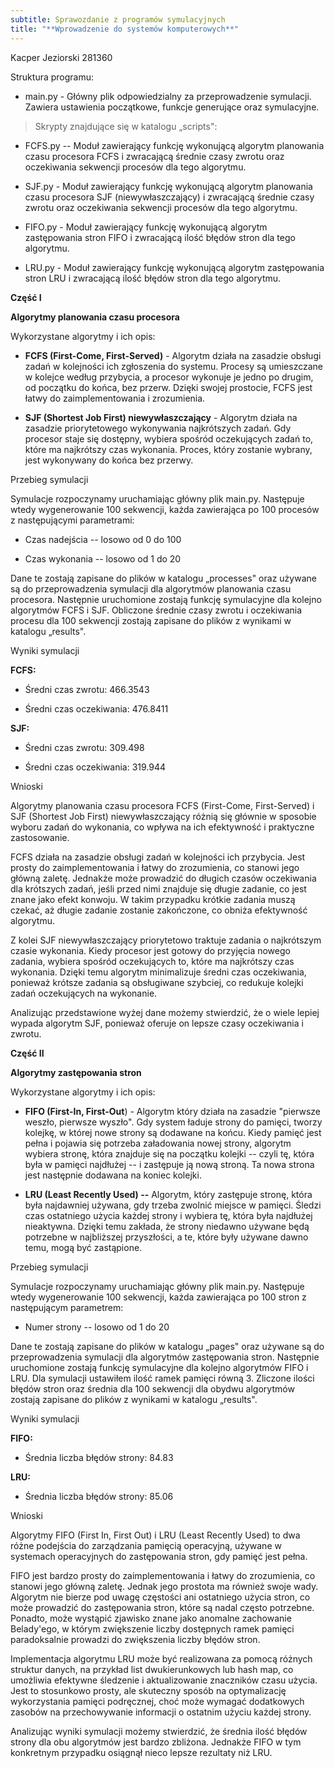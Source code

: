 ```yaml
---
subtitle: Sprawozdanie z programów symulacyjnych
title: "**Wprowadzenie do systemów komputerowych**"
---
```


Kacper Jeziorski 281360

Struktura programu:

- main.py - Główny plik odpowiedzialny za przeprowadzenie symulacji.
  Zawiera ustawienia początkowe, funkcje generujące oraz symulacyjne.

> Skrypty znajdujące się w katalogu „scripts":

- FCFS.py -- Moduł zawierający funkcję wykonującą algorytm planowania
  czasu procesora FCFS i zwracającą średnie czasy zwrotu oraz
  oczekiwania sekwencji procesów dla tego algorytmu.

- SJF.py - Moduł zawierający funkcję wykonującą algorytm planowania
  czasu procesora SJF (niewywłaszczający) i zwracającą średnie czasy
  zwrotu oraz oczekiwania sekwencji procesów dla tego algorytmu.

- FIFO.py - Moduł zawierający funkcję wykonującą algorytm zastępowania
  stron FIFO i zwracającą ilość błędów stron dla tego algorytmu.

- LRU.py - Moduł zawierający funkcję wykonującą algorytm zastępowania
  stron LRU i zwracającą ilość błędów stron dla tego algorytmu.

**Część I**

**Algorytmy planowania czasu procesora**

Wykorzystane algorytmy i ich opis:

- **FCFS (First-Come, First-Served)** - Algorytm działa na zasadzie
  obsługi zadań w kolejności ich zgłoszenia do systemu. Procesy są
  umieszczane w kolejce według przybycia, a procesor wykonuje je jedno
  po drugim, od początku do końca, bez przerw. Dzięki swojej prostocie,
  FCFS jest łatwy do zaimplementowania i zrozumienia.

- **SJF (Shortest Job First) niewywłaszczający** - Algorytm działa na
  zasadzie priorytetowego wykonywania najkrótszych zadań. Gdy procesor
  staje się dostępny, wybiera spośród oczekujących zadań to, które ma
  najkrótszy czas wykonania. Proces, który zostanie wybrany, jest
  wykonywany do końca bez przerwy.

Przebieg symulacji

Symulacje rozpoczynamy uruchamiając główny plik main.py. Następuje wtedy
wygenerowanie 100 sekwencji, każda zawierająca po 100 procesów z
następującymi parametrami:

- Czas nadejścia -- losowo od 0 do 100

- Czas wykonania -- losowo od 1 do 20

Dane te zostają zapisane do plików w katalogu „processes" oraz używane
są do przeprowadzenia symulacji dla algorytmów planowania czasu
procesora. Następnie uruchomione zostają funkcję symulacyjne dla kolejno
algorytmów FCFS i SJF. Obliczone średnie czasy zwrotu i oczekiwania
procesu dla 100 sekwencji zostają zapisane do plików z wynikami w
katalogu „results".

Wyniki symulacji

**FCFS:**

- Średni czas zwrotu: 466.3543

- Średni czas oczekiwania: 476.8411

**SJF:**

- Średni czas zwrotu: 309.498

- Średni czas oczekiwania: 319.944

Wnioski

Algorytmy planowania czasu procesora FCFS (First-Come, First-Served) i
SJF (Shortest Job First) niewywłaszczający różnią się głównie w sposobie
wyboru zadań do wykonania, co wpływa na ich efektywność i praktyczne
zastosowanie.

FCFS działa na zasadzie obsługi zadań w kolejności ich przybycia. Jest
prosty do zaimplementowania i łatwy do zrozumienia, co stanowi jego
główną zaletę. Jednakże może prowadzić do długich czasów oczekiwania dla
krótszych zadań, jeśli przed nimi znajduje się długie zadanie, co jest
znane jako efekt konwoju. W takim przypadku krótkie zadania muszą
czekać, aż długie zadanie zostanie zakończone, co obniża efektywność
algorytmu.

Z kolei SJF niewywłaszczający priorytetowo traktuje zadania o
najkrótszym czasie wykonania. Kiedy procesor jest gotowy do przyjęcia
nowego zadania, wybiera spośród oczekujących to, które ma najkrótszy
czas wykonania. Dzięki temu algorytm minimalizuje średni czas
oczekiwania, ponieważ krótsze zadania są obsługiwane szybciej, co
redukuje kolejki zadań oczekujących na wykonanie.

Analizując przedstawione wyżej dane możemy stwierdzić, że o wiele lepiej
wypada algorytm SJF, ponieważ oferuje on lepsze czasy oczekiwania i
zwrotu.

**Część II**

**Algorytmy zastępowania stron**

Wykorzystane algorytmy i ich opis:

- **FIFO (First-In, First-Out**) - Algorytm który działa na zasadzie
  \"pierwsze weszło, pierwsze wyszło\". Gdy system ładuje strony do
  pamięci, tworzy kolejkę, w której nowe strony są dodawane na końcu.
  Kiedy pamięć jest pełna i pojawia się potrzeba załadowania nowej
  strony, algorytm wybiera stronę, która znajduje się na początku
  kolejki -- czyli tę, która była w pamięci najdłużej -- i zastępuje ją
  nową stroną. Ta nowa strona jest następnie dodawana na koniec kolejki.

- **LRU (Least Recently Used) --** Algorytm, który zastępuje stronę,
  która była najdawniej używana, gdy trzeba zwolnić miejsce w pamięci.
  Śledzi czas ostatniego użycia każdej strony i wybiera tę, która była
  najdłużej nieaktywna. Dzięki temu zakłada, że strony niedawno używane
  będą potrzebne w najbliższej przyszłości, a te, które były używane
  dawno temu, mogą być zastąpione.

Przebieg symulacji

Symulacje rozpoczynamy uruchamiając główny plik main.py. Następuje wtedy
wygenerowanie 100 sekwencji, każda zawierająca po 100 stron z
następującym parametrem:

- Numer strony -- losowo od 1 do 20

Dane te zostają zapisane do plików w katalogu „pages" oraz używane są do
przeprowadzenia symulacji dla algorytmów zastępowania stron. Następnie
uruchomione zostają funkcję symulacyjne dla kolejno algorytmów FIFO i
LRU. Dla symulacji ustawiłem ilość ramek pamięci równą 3. Zliczone
ilości błędów stron oraz średnia dla 100 sekwencji dla obydwu algorytmów
zostają zapisane do plików z wynikami w katalogu „results".

Wyniki symulacji

**FIFO:**

- Średnia liczba błędów strony: 84.83

**LRU:**

- Średnia liczba błędów strony: 85.06

Wnioski

Algorytmy FIFO (First In, First Out) i LRU (Least Recently Used) to dwa
różne podejścia do zarządzania pamięcią operacyjną, używane w systemach
operacyjnych do zastępowania stron, gdy pamięć jest pełna.

FIFO jest bardzo prosty do zaimplementowania i łatwy do zrozumienia, co
stanowi jego główną zaletę. Jednak jego prostota ma również swoje wady.
Algorytm nie bierze pod uwagę częstości ani ostatniego użycia stron, co
może prowadzić do zastępowania stron, które są nadal często potrzebne.
Ponadto, może wystąpić zjawisko znane jako anomalne zachowanie
Belady\'ego, w którym zwiększenie liczby dostępnych ramek pamięci
paradoksalnie prowadzi do zwiększenia liczby błędów stron.

Implementacja algorytmu LRU może być realizowana za pomocą różnych
struktur danych, na przykład list dwukierunkowych lub hash map, co
umożliwia efektywne śledzenie i aktualizowanie znaczników czasu użycia.
Jest to stosunkowo prosty, ale skuteczny sposób na optymalizację
wykorzystania pamięci podręcznej, choć może wymagać dodatkowych zasobów
na przechowywanie informacji o ostatnim użyciu każdej strony.

Analizując wyniki symulacji możemy stwierdzić, że średnia ilość błędów
strony dla obu algorytmów jest bardzo zbliżona. Jednakże FIFO w tym
konkretnym przypadku osiągnął nieco lepsze rezultaty niż LRU.

